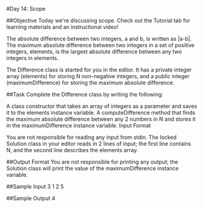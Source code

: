 #Day 14: Scope

##Objective 
Today we're discussing scope. Check out the Tutorial tab for learning materials and an instructional video!

The absolute difference between two integers, a and b, is written as |a-b|. The maximum absolute difference between two integers in a set of positive integers, elements, is the largest absolute difference between any two integers in elements.

The Difference class is started for you in the editor. It has a private integer array (elements) for storing N non-negative integers, and a public integer (maximumDifference) for storing the maximum absolute difference.

##Task 
Complete the Difference class by writing the following:

A class constructor that takes an array of integers as a parameter and saves it to the elements instance variable.
A computeDifference method that finds the maximum absolute difference between any 2 numbers in N and stores it in the maximumDifference instance variable.
Input Format

You are not responsible for reading any input from stdin. The locked Solution class in your editor reads in 2 lines of input; the first line contains N, and the second line describes the elements array.

##Output Format
You are not responsible for printing any output; the Solution class will print the value of the maximumDifference instance variable.

##Sample Input
3
1 2 5

##Sample Output
4